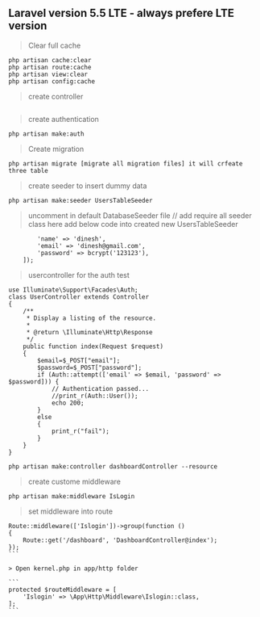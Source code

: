 ## Laravel version 5.5 LTE - always prefere LTE version

> Clear full cache

```
php artisan cache:clear
php artisan route:cache
php artisan view:clear
php artisan config:cache
```

> create controller

```php artisan make:controller UserController --resource
```
> create authentication

```
php artisan make:auth
```

> Create migration

```
php artisan migrate [migrate all migration files] it will crfeate three table
```

> create seeder to insert dummy data

```
php artisan make:seeder UsersTableSeeder
```

> uncomment in default DatabaseSeeder file // add require all seeder class here
> add below code into created new UsersTableSeeder

```DB::table('users')->insert([
		'name' => 'dinesh',
		'email' => 'dinesh@gmail.com',
		'password' => bcrypt('123123'),
	]);
```	
		
> usercontroller for the auth test

```
use Illuminate\Support\Facades\Auth;
class UserController extends Controller
{
	/**
	 * Display a listing of the resource.
	 *
	 * @return \Illuminate\Http\Response
	 */
	public function index(Request $request)
	{
		$email=$_POST["email"];
		$password=$_POST["password"];
		if (Auth::attempt(['email' => $email, 'password' => $password])) {
			// Authentication passed...
			//print_r(Auth::User());
			echo 200;
		}
		else
		{
			print_r("fail");
		}
	}
}
```

```
php artisan make:controller dashboardController --resource
```

>create custome middleware

```
php artisan make:middleware IsLogin

```

>set middleware into route
````
Route::middleware(['Islogin'])->group(function () 
{
	Route::get('/dashboard', 'DashboardController@index');
});
```

> Open kernel.php in app/http folder

```
protected $routeMiddleware = [
	'Islogin' => \App\Http\Middleware\Islogin::class,
];	
```


		